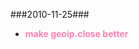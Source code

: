 <style>
li {
}
em {
text-decoration: line-through;
}
strong {
color: #ff80b2;
}
</style>
###2010-11-25###
* __make geoip.close better__
